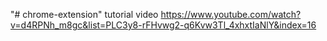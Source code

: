 "# chrome-extension"
tutorial video 
https://www.youtube.com/watch?v=d4RPNh_m8gc&list=PLC3y8-rFHvwg2-q6Kvw3Tl_4xhxtIaNlY&index=16